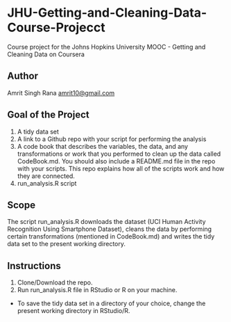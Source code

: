 # JHU-Getting-and-Cleaning-Data-Course-Projecct
Course project for the Johns Hopkins University MOOC - Getting and Cleaning Data on Coursera

## Author
Amrit Singh Rana
amrit10@gmail.com

## Goal of the Project

1. A tidy data set
2. A link to a Github repo with your script for performing the analysis
3. A code book that describes the variables, the data, and any 
transformations or work that you performed to clean up the data called 
CodeBook.md. You should also include a README.md file in the repo with 
your scripts. This repo explains how all of the scripts work and how 
they are connected.
4. run_analysis.R script

## Scope

The script run_analysis.R downloads the dataset (UCI Human Activity 
Recognition Using Smartphone Dataset), cleans the data by performing 
certain transformations (mentioned in CodeBook.md) and writes the tidy 
data set to the present working directory.

## Instructions

1. Clone/Download the repo.
2. Run run_analysis.R file in RStudio or R on your machine.

* To save the tidy data set in a directory of your choice, change the 
present working directory in RStudio/R.
